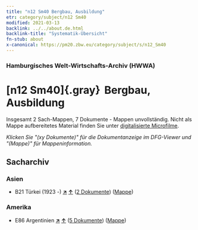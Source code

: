 ```yaml
---
title: "n12 Sm40 Bergbau, Ausbildung"
etr: category/subject/n12 Sm40
modified: 2021-03-13
backlink: ../../about.de.html
backlink-title: "Systematik-Übersicht"
fn-stub: about
x-canonical: https://pm20.zbw.eu/category/subject/s/n12_Sm40
---
```


### Hamburgisches Welt-Wirtschafts-Archiv (HWWA)
# [n12 Sm40]{.gray}&#8201; Bergbau, Ausbildung&#160; 




Insgesamt 2 Sach-Mappen, 7 Dokumente - Mappen unvollständig.
Nicht als Mappe aufbereitetes Material finden Sie unter [digitalisierte Microfilme](/film/h1_sh.de.html).

_Klicken Sie "(xy Dokumente)" für die Dokumentanzeige im DFG-Viewer und "(Mappe)" für Mappeninformation._

## Sacharchiv




### Asien

- B21 Türkei (1923 -) [**&nearr;**](../../../geo/i/141111/about.de.html "Türkei (1923 -) (alle Mappen)") [**&uarr;**](../../../geo/about.de.html#B21 "Ländersystematik") (<a href="https://pm20.zbw.eu/dfgview/sh/141111,211763" title="über: Türkei (1923 -) : Bergbau, Ausbildung" target="_blank">2 Dokumente</a>) ([Mappe](../../../../folder/sh/1411xx/141111/2117xx/211763/about.de.html))

### Amerika

- E86 Argentinien [**&nearr;**](../../../geo/i/141692/about.de.html "Argentinien (alle Mappen)") [**&uarr;**](../../../geo/about.de.html#E86 "Ländersystematik") (<a href="https://pm20.zbw.eu/dfgview/sh/141692,211763" title="über: Argentinien : Bergbau, Ausbildung" target="_blank">5 Dokumente</a>) ([Mappe](../../../../folder/sh/1416xx/141692/2117xx/211763/about.de.html))


